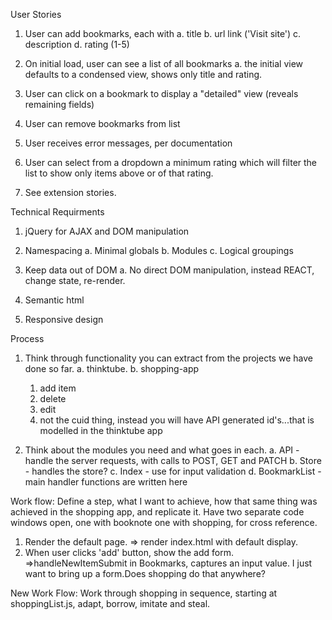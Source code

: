 User Stories
1. User can add bookmarks, each with
    a. title
    b. url link ('Visit site')
    c. description
    d. rating (1-5)

2. On initial load, user can see a list of all bookmarks
    a. the initial view defaults to a condensed view, shows only title and rating.

3. User can click on a bookmark to display a "detailed" view (reveals remaining fields)

4. User can remove bookmarks from list

5. User receives error messages, per documentation

6. User can select from a dropdown a minimum rating which will filter the list to show only items above or of that rating.

7. See extension stories.

Technical Requirments

1. jQuery for AJAX and DOM manipulation

2. Namespacing
    a. Minimal globals
    b. Modules
    c. Logical groupings

3. Keep data out of DOM
    a. No direct DOM manipulation, instead REACT, change state, re-render.

4. Semantic html

5. Responsive design

Process

1. Think through functionality you can extract from the projects we have done so far.
    a. thinktube.
    b. shopping-app
      1. add item
      2. delete
      3. edit 
      4. not the cuid thing, instead you will have API generated id's...that is modelled in the thinktube app

2. Think about the modules you need and what goes in each.
      a. API - handle the server requests, with calls to POST, GET and PATCH
      b. Store - handles the store?
      c. Index - use for input validation
      d. BookmarkList - main handler functions are written here

Work flow: Define a step, what I want to achieve, how that same thing was achieved in the shopping app, and replicate it. Have two separate code windows open, one with booknote one with shopping, for cross reference.

1. Render the default page. => render index.html with default display.
2. When user clicks 'add' button, show the add form.
     =>handleNewItemSubmit in Bookmarks, captures an input value. I just want to bring up a form.Does shopping do that anywhere?

New Work Flow: Work through shopping in sequence, starting at shoppingList.js, adapt, borrow, imitate and steal.

